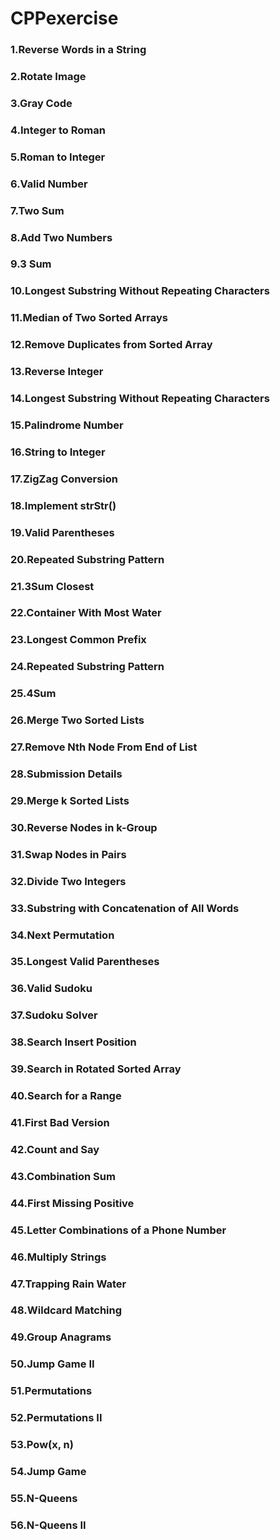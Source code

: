 # CPPexercise
### 1.Reverse Words in a String  
### 2.Rotate Image  
### 3.Gray Code  
### 4.Integer to Roman  
### 5.Roman to Integer  
### 6.Valid Number  
### 7.Two Sum   
### 8.Add Two Numbers  
### 9.3 Sum  
### 10.Longest Substring Without Repeating Characters  
### 11.Median of Two Sorted Arrays  
### 12.Remove Duplicates from Sorted Array  
### 13.Reverse Integer  
### 14.Longest Substring Without Repeating Characters  
### 15.Palindrome Number  
### 16.String to Integer  
### 17.ZigZag Conversion  
### 18.Implement strStr()  
### 19.Valid Parentheses  
### 20.Repeated Substring Pattern 
### 21.3Sum Closest  
### 22.Container With Most Water  
### 23.Longest Common Prefix  
### 24.Repeated Substring Pattern  
### 25.4Sum  
### 26.Merge Two Sorted Lists  
### 27.Remove Nth Node From End of List  
### 28.Submission Details  
### 29.Merge k Sorted Lists 
### 30.Reverse Nodes in k-Group
### 31.Swap Nodes in Pairs
### 32.Divide Two Integers
### 33.Substring with Concatenation of All Words
### 34.Next Permutation
### 35.Longest Valid Parentheses
### 36.Valid Sudoku
### 37.Sudoku Solver
### 38.Search Insert Position
### 39.Search in Rotated Sorted Array
### 40.Search for a Range
### 41.First Bad Version
### 42.Count and Say
### 43.Combination Sum
### 44.First Missing Positive
### 45.Letter Combinations of a Phone Number
### 46.Multiply Strings
### 47.Trapping Rain Water
### 48.Wildcard Matching
### 49.Group Anagrams
### 50.Jump Game II
### 51.Permutations
### 52.Permutations II
### 53.Pow(x, n)
### 54.Jump Game
### 55.N-Queens
### 56.N-Queens II
